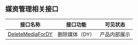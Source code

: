 ## 媒资管理相关接口

| 接口名称 | 接口功能 | 可见状态 |
|-|-|-|
| [DeleteMediaForDY](/document/product/266/63298?!preview&preview_docmenu=1&lang=cn&!document=1) | 删除媒体（DY） | 产品内部展示 |

